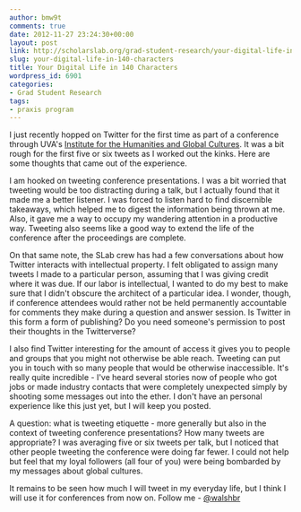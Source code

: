 ```yaml
---
author: bmw9t
comments: true
date: 2012-11-27 23:24:30+00:00
layout: post
link: http://scholarslab.org/grad-student-research/your-digital-life-in-140-characters/
slug: your-digital-life-in-140-characters
title: Your Digital Life in 140 Characters
wordpress_id: 6901
categories:
- Grad Student Research
tags:
- praxis program
---
```


I just recently hopped on Twitter for the first time as part of a conference through UVA's [Institute for the Humanities and Global Cultures](http://www.virginia.edu/humanities/). It was a bit rough for the first five or six tweets as I worked out the kinks. Here are some thoughts that came out of the experience.

I am hooked on tweeting conference presentations. I was a bit worried that tweeting would be too distracting during a talk, but I actually found that it made me a better listener. I was forced to listen hard to find discernible takeaways, which helped me to digest the information being thrown at me. Also, it gave me a way to occupy my wandering attention in a productive way. Tweeting also seems like a good way to extend the life of the conference after the proceedings are complete.

On that same note, the SLab crew has had a few conversations about how Twitter interacts with intellectual property. I felt obligated to assign many tweets I made to a particular person, assuming that I was giving credit where it was due. If our labor is intellectual, I wanted to do my best to make sure that I didn't obscure the architect of a particular idea. I wonder, though, if conference attendees would rather not be held permanently accountable for comments they make during a question and answer session. Is Twitter in this form a form of publishing? Do you need someone's permission to post their thoughts in the Twitterverse?

I also find Twitter interesting for the amount of access it gives you to people and groups that you might not otherwise be able reach. Tweeting can put you in touch with so many people that would be otherwise inaccessible. It's really quite incredible - I've heard several stories now of people who got jobs or made industry contacts that were completely unexpected simply by shooting some messages out into the ether. I don't have an personal experience like this just yet, but I will keep you posted.

A question: what is tweeting etiquette - more generally but also in the context of tweeting conference presentations? How many tweets are appropriate? I was averaging five or six tweets per talk, but I noticed that other people tweeting the conference were doing far fewer. I could not help but feel that my loyal followers (all four of you) were being bombarded by my messages about global cultures.

It remains to be seen how much I will tweet in my everyday life, but I think I will use it for conferences from now on. Follow me - [@walshbr](https://twitter.com/walshbr)
